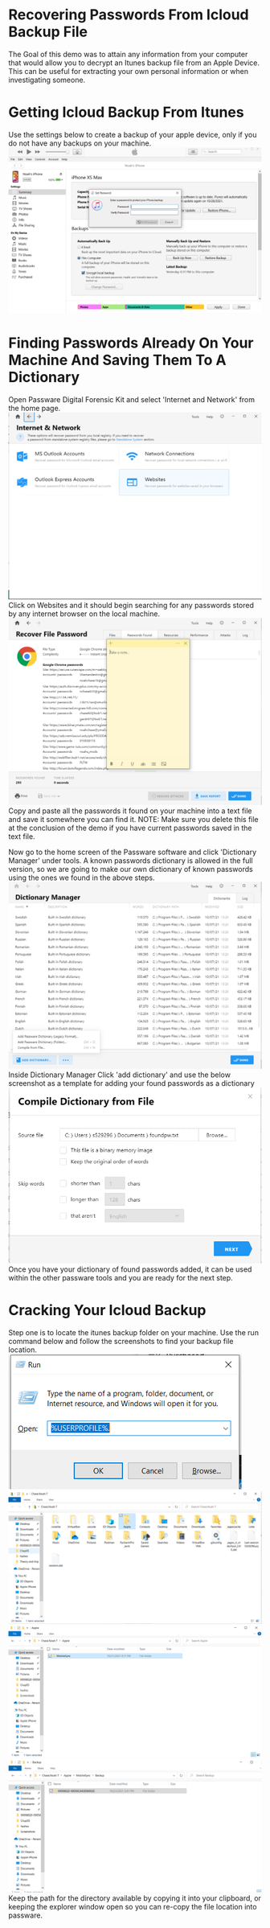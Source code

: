 # Recovering Passwords From Icloud Backup File

The Goal of this demo was to attain any information from your computer that would allow you to decrypt an Itunes backup file from an Apple Device. This can be useful for extracting your own personal information or when investigating someone.

# Getting Icloud Backup From Itunes
Use the settings below to create a backup of your apple device, only if you do not have any backups on your machine.
![itunes settings](Screenshots/ItunesBackupSettings.PNG)

# Finding Passwords Already On Your Machine And Saving Them To A Dictionary
Open Passware Digital Forensic Kit and select 'Internet and Network' from the home page.
![](Screenshots/findYourPasswords1.PNG)     
Click on Websites and it should begin searching for any passwords stored by any internet browser on the local machine.
![](Screenshots/findYourPasswords2.PNG)
Copy and paste all the passwords it found on your machine into a text file and save it somewhere you can find it.
NOTE: Make sure you delete this file at the conclusion of the demo if you have current passwords saved in the text file.

Now go to the home screen of the Passware software and click 
'Dictionary Manager' under tools. A known passwords dictionary is allowed in the full version, so we are going to make our own dictionary of known passwords using the ones we found in the above steps.
![](Screenshots/findYourPasswords3.PNG)
Inside Dictionary Manager Click 'add dictionary' and use the below screenshot as a template for adding your found passwords as a dictionary
![](Screenshots/findYourPasswords4.PNG)
Once you have your dictionary of found passwords added, it can be used within the other passware tools and you are ready for the next step.

# Cracking Your Icloud Backup
Step one is to locate the itunes backup folder on your machine. Use the run command below and follow the screenshots to find your backup file location.
![](Screenshots/runCommandItunesBackupFolder.PNG)
![](Screenshots/backupFolder1.PNG)
![](Screenshots/backupFolder2.PNG)
![](Screenshots/backupFolder3.PNG)
Keep the path for the directory available by copying it into your clipboard, or keeping the explorer window open so you can re-copy the file location into passware.